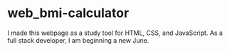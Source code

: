 # web_bmi-calculator
I made this webpage as a study tool for HTML, CSS, and JavaScript. As a full stack developer, I am beginning a new June.
